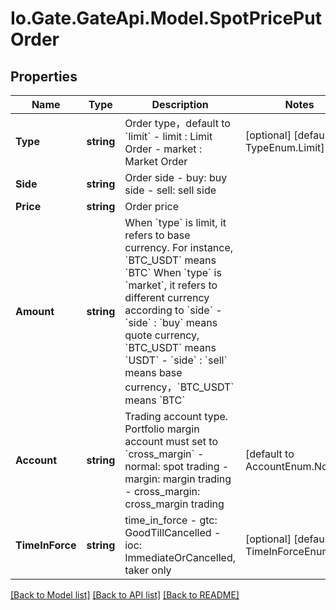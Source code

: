 
# Io.Gate.GateApi.Model.SpotPricePutOrder

## Properties

Name | Type | Description | Notes
------------ | ------------- | ------------- | -------------
**Type** | **string** | Order type，default to &#x60;limit&#x60;  - limit : Limit Order - market : Market Order | [optional] [default to TypeEnum.Limit]
**Side** | **string** | Order side  - buy: buy side - sell: sell side | 
**Price** | **string** | Order price | 
**Amount** | **string** | When &#x60;type&#x60; is limit, it refers to base currency.  For instance, &#x60;BTC_USDT&#x60; means &#x60;BTC&#x60;  When &#x60;type&#x60; is &#x60;market&#x60;, it refers to different currency according to &#x60;side&#x60;  - &#x60;side&#x60; : &#x60;buy&#x60; means quote currency, &#x60;BTC_USDT&#x60; means &#x60;USDT&#x60; - &#x60;side&#x60; : &#x60;sell&#x60; means base currency，&#x60;BTC_USDT&#x60; means &#x60;BTC&#x60;  | 
**Account** | **string** | Trading account type.  Portfolio margin account must set to &#x60;cross_margin&#x60;  - normal: spot trading - margin: margin trading - cross_margin: cross_margin trading  | [default to AccountEnum.Normal]
**TimeInForce** | **string** | time_in_force  - gtc: GoodTillCancelled - ioc: ImmediateOrCancelled, taker only  | [optional] [default to TimeInForceEnum.Gtc]

[[Back to Model list]](../README.md#documentation-for-models)
[[Back to API list]](../README.md#documentation-for-api-endpoints)
[[Back to README]](../README.md)
